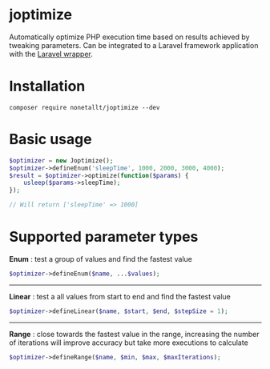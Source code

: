 # joptimize
Automatically optimize PHP execution time based on results achieved by tweaking parameters. Can be integrated to a Laravel framework application with the [Laravel wrapper](https://github.com/nonetallt/joptimize-laravel).

# Installation
```
composer require nonetallt/joptimize --dev
```

# Basic usage
```php
$optimizer = new Joptimize();
$optimizer->defineEnum('sleepTime', 1000, 2000, 3000, 4000);
$result = $optimizer->optimize(function($params) {
    usleep($params->sleepTime);
});

// Will return ['sleepTime' => 1000]
```

# Supported parameter types

**Enum** : test a group of values and find the fastest value
```php
$optimizer->defineEnum($name, ...$values);
```
---
**Linear** : test a all values from start to end and find the fastest value
```php
$optimizer->defineLinear($name, $start, $end, $stepSize = 1);
```
---
**Range** : close towards the fastest value in the range, increasing the
number of iterations will improve accuracy but take more executions to
calculate
```php
$optimizer->defineRange($name, $min, $max, $maxIterations);
```

